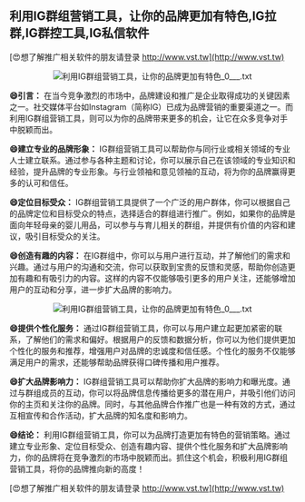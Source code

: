 ## **利用IG群组营销工具，让你的品牌更加有特色,IG拉群,IG群控工具,IG私信软件**

[😍想了解推广相关软件的朋友请登录 http://www.vst.tw](http://www.vst.tw)

 <center><img src="https://vst.tw/MP4/tuiguang/png/7.png" alt="利用IG群组营销工具，让你的品牌更加有特色_0___.txt"></center>

**😄引言：**
在当今竞争激烈的市场中，品牌建设和推广是企业取得成功的关键因素之一。社交媒体平台如Instagram（简称IG）已成为品牌营销的重要渠道之一。而利用IG群组营销工具，则可以为你的品牌带来更多的机会，让它在众多竞争对手中脱颖而出。

**😄建立专业的品牌形象：**
IG群组营销工具可以帮助你与同行业或相关领域的专业人士建立联系。通过参与各种主题和讨论，你可以展示自己在该领域的专业知识和经验，提升品牌的专业形象。与行业领袖和意见领袖的互动，将为你的品牌赢得更多的认可和信任。

**😄定位目标受众：**
IG群组营销工具提供了一个广泛的用户群体，你可以根据自己的品牌定位和目标受众的特点，选择适合的群组进行推广。例如，如果你的品牌是面向年轻母亲的婴儿用品，可以参与与育儿相关的群组，并提供有价值的内容和建议，吸引目标受众的关注。

**😄创造有趣的内容：**
在IG群组中，你可以与用户进行互动，并了解他们的需求和兴趣。通过与用户的沟通和交流，你可以获取到宝贵的反馈和灵感，帮助你创造更加有趣和有吸引力的内容。这样的内容不仅能够吸引更多的用户关注，还能够增加用户的互动和分享，进一步扩大品牌的影响力。

 <center><img src="https://vst.tw/MP4/tuiguang/png/2.png" alt="利用IG群组营销工具，让你的品牌更加有特色_0___.txt"></center>

**😄提供个性化服务：**
通过IG群组营销工具，你可以与用户建立起更加紧密的联系，了解他们的需求和偏好。根据用户的反馈和数据分析，你可以为他们提供更加个性化的服务和推荐，增强用户对品牌的忠诚度和信任感。个性化的服务不仅能够满足用户的需求，还能够帮助品牌获得口碑传播和用户推荐。

**😄扩大品牌影响力：**
IG群组营销工具可以帮助你扩大品牌的影响力和曝光度。通过与群组成员的互动，你可以将品牌信息传播给更多的潜在用户，并吸引他们访问你的主页和关注你的品牌。同时，与其他品牌合作推广也是一种有效的方式，通过互相宣传和合作活动，扩大品牌的知名度和影响力。

**😄结论：**
利用IG群组营销工具，你可以为品牌打造更加有特色的营销策略。通过建立专业形象、定位目标受众、创造有趣内容、提供个性化服务和扩大品牌影响力，你的品牌将在竞争激烈的市场中脱颖而出。抓住这个机会，积极利用IG群组营销工具，将你的品牌推向新的高度！

[😍想了解推广相关软件的朋友请登录 http://www.vst.tw](http://www.vst.tw)



